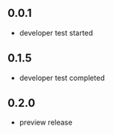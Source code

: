## 0.0.1

- developer test started

## 0.1.5

- developer test completed

## 0.2.0

- preview release
